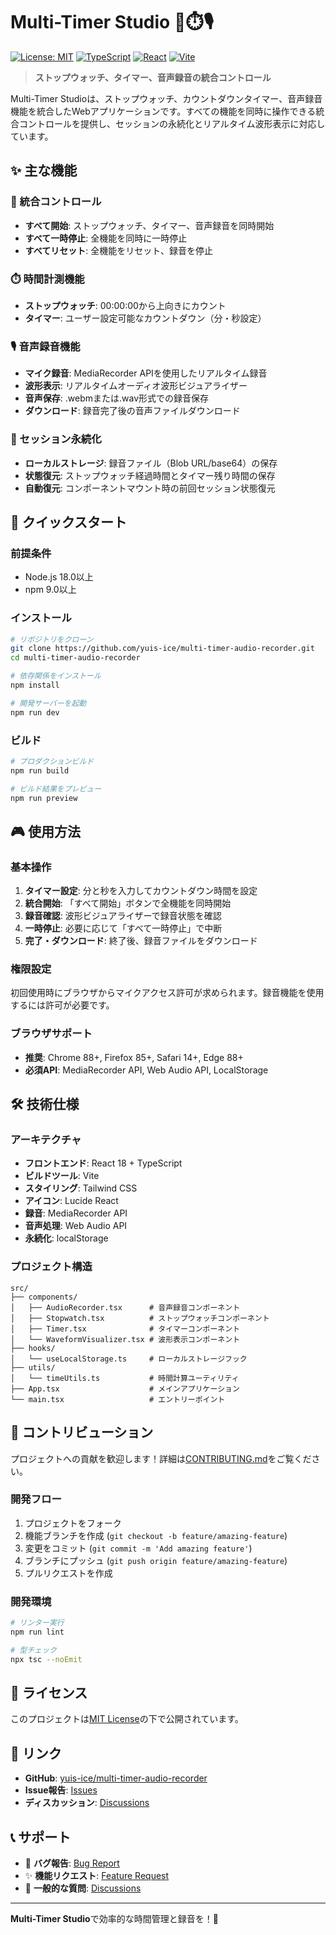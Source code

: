 # Multi-Timer Studio 🎯⏱️🎙️

[![License: MIT](https://img.shields.io/badge/License-MIT-yellow.svg)](https://opensource.org/licenses/MIT)
[![TypeScript](https://img.shields.io/badge/TypeScript-007ACC?logo=typescript&logoColor=white)](https://typescriptlang.org)
[![React](https://img.shields.io/badge/React-20232A?logo=react&logoColor=61DAFB)](https://reactjs.org)
[![Vite](https://img.shields.io/badge/Vite-646CFF?logo=vite&logoColor=white)](https://vitejs.dev)

> **ストップウォッチ、タイマー、音声録音の統合コントロール**

Multi-Timer Studioは、ストップウォッチ、カウントダウンタイマー、音声録音機能を統合したWebアプリケーションです。すべての機能を同時に操作できる統合コントロールを提供し、セッションの永続化とリアルタイム波形表示に対応しています。

## ✨ 主な機能

### 🎯 統合コントロール
- **すべて開始**: ストップウォッチ、タイマー、音声録音を同時開始
- **すべて一時停止**: 全機能を同時に一時停止
- **すべてリセット**: 全機能をリセット、録音を停止

### ⏱️ 時間計測機能
- **ストップウォッチ**: 00:00:00から上向きにカウント
- **タイマー**: ユーザー設定可能なカウントダウン（分・秒設定）

### 🎙️ 音声録音機能
- **マイク録音**: MediaRecorder APIを使用したリアルタイム録音
- **波形表示**: リアルタイムオーディオ波形ビジュアライザー
- **音声保存**: .webmまたは.wav形式での録音保存
- **ダウンロード**: 録音完了後の音声ファイルダウンロード

### 💾 セッション永続化
- **ローカルストレージ**: 録音ファイル（Blob URL/base64）の保存
- **状態復元**: ストップウォッチ経過時間とタイマー残り時間の保存
- **自動復元**: コンポーネントマウント時の前回セッション状態復元

## 🚀 クイックスタート

### 前提条件

- Node.js 18.0以上
- npm 9.0以上

### インストール

```bash
# リポジトリをクローン
git clone https://github.com/yuis-ice/multi-timer-audio-recorder.git
cd multi-timer-audio-recorder

# 依存関係をインストール
npm install

# 開発サーバーを起動
npm run dev
```

### ビルド

```bash
# プロダクションビルド
npm run build

# ビルド結果をプレビュー
npm run preview
```

## 🎮 使用方法

### 基本操作

1. **タイマー設定**: 分と秒を入力してカウントダウン時間を設定
2. **統合開始**: 「すべて開始」ボタンで全機能を同時開始
3. **録音確認**: 波形ビジュアライザーで録音状態を確認
4. **一時停止**: 必要に応じて「すべて一時停止」で中断
5. **完了・ダウンロード**: 終了後、録音ファイルをダウンロード

### 権限設定

初回使用時にブラウザからマイクアクセス許可が求められます。録音機能を使用するには許可が必要です。

### ブラウザサポート

- **推奨**: Chrome 88+, Firefox 85+, Safari 14+, Edge 88+
- **必須API**: MediaRecorder API, Web Audio API, LocalStorage

## 🛠️ 技術仕様

### アーキテクチャ

- **フロントエンド**: React 18 + TypeScript
- **ビルドツール**: Vite
- **スタイリング**: Tailwind CSS
- **アイコン**: Lucide React
- **録音**: MediaRecorder API
- **音声処理**: Web Audio API
- **永続化**: localStorage

### プロジェクト構造

```
src/
├── components/
│   ├── AudioRecorder.tsx      # 音声録音コンポーネント
│   ├── Stopwatch.tsx          # ストップウォッチコンポーネント
│   ├── Timer.tsx              # タイマーコンポーネント
│   └── WaveformVisualizer.tsx # 波形表示コンポーネント
├── hooks/
│   └── useLocalStorage.ts     # ローカルストレージフック
├── utils/
│   └── timeUtils.ts           # 時間計算ユーティリティ
├── App.tsx                    # メインアプリケーション
└── main.tsx                   # エントリーポイント
```

## 🤝 コントリビューション

プロジェクトへの貢献を歓迎します！詳細は[CONTRIBUTING.md](CONTRIBUTING.md)をご覧ください。

### 開発フロー

1. プロジェクトをフォーク
2. 機能ブランチを作成 (`git checkout -b feature/amazing-feature`)
3. 変更をコミット (`git commit -m 'Add amazing feature'`)
4. ブランチにプッシュ (`git push origin feature/amazing-feature`)
5. プルリクエストを作成

### 開発環境

```bash
# リンター実行
npm run lint

# 型チェック
npx tsc --noEmit
```

## 📝 ライセンス

このプロジェクトは[MIT License](LICENSE)の下で公開されています。

## 🔗 リンク

- **GitHub**: [yuis-ice/multi-timer-audio-recorder](https://github.com/yuis-ice/multi-timer-audio-recorder)
- **Issue報告**: [Issues](https://github.com/yuis-ice/multi-timer-audio-recorder/issues)
- **ディスカッション**: [Discussions](https://github.com/yuis-ice/multi-timer-audio-recorder/discussions)

## 📞 サポート

- 🐛 **バグ報告**: [Bug Report](https://github.com/yuis-ice/multi-timer-audio-recorder/issues/new?template=bug_report.yml)
- ✨ **機能リクエスト**: [Feature Request](https://github.com/yuis-ice/multi-timer-audio-recorder/issues/new?template=feature_request.yml)
- 💬 **一般的な質問**: [Discussions](https://github.com/yuis-ice/multi-timer-audio-recorder/discussions)

---

**Multi-Timer Studio**で効率的な時間管理と録音を！🎉